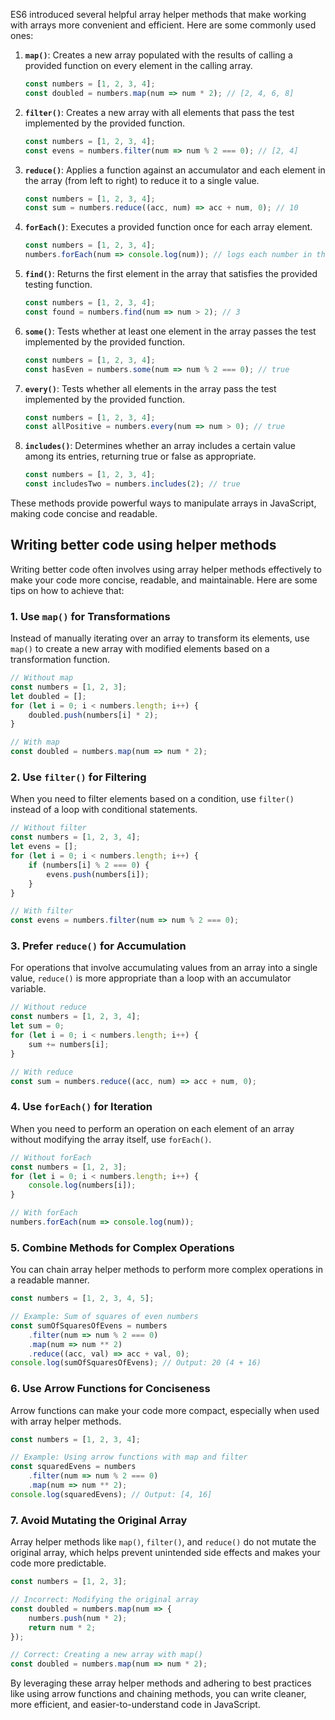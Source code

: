 ES6 introduced several helpful array helper methods that make working with arrays more convenient and efficient. Here are some commonly used ones:

1. **`map()`**: Creates a new array populated with the results of calling a provided function on every element in the calling array.

   ```javascript
   const numbers = [1, 2, 3, 4];
   const doubled = numbers.map(num => num * 2); // [2, 4, 6, 8]
   ```

2. **`filter()`**: Creates a new array with all elements that pass the test implemented by the provided function.

   ```javascript
   const numbers = [1, 2, 3, 4];
   const evens = numbers.filter(num => num % 2 === 0); // [2, 4]
   ```

3. **`reduce()`**: Applies a function against an accumulator and each element in the array (from left to right) to reduce it to a single value.

   ```javascript
   const numbers = [1, 2, 3, 4];
   const sum = numbers.reduce((acc, num) => acc + num, 0); // 10
   ```

4. **`forEach()`**: Executes a provided function once for each array element.

   ```javascript
   const numbers = [1, 2, 3, 4];
   numbers.forEach(num => console.log(num)); // logs each number in the array
   ```

5. **`find()`**: Returns the first element in the array that satisfies the provided testing function.

   ```javascript
   const numbers = [1, 2, 3, 4];
   const found = numbers.find(num => num > 2); // 3
   ```

6. **`some()`**: Tests whether at least one element in the array passes the test implemented by the provided function.

   ```javascript
   const numbers = [1, 2, 3, 4];
   const hasEven = numbers.some(num => num % 2 === 0); // true
   ```

7. **`every()`**: Tests whether all elements in the array pass the test implemented by the provided function.

   ```javascript
   const numbers = [1, 2, 3, 4];
   const allPositive = numbers.every(num => num > 0); // true
   ```

8. **`includes()`**: Determines whether an array includes a certain value among its entries, returning true or false as appropriate.

   ```javascript
   const numbers = [1, 2, 3, 4];
   const includesTwo = numbers.includes(2); // true
   ```

These methods provide powerful ways to manipulate arrays in JavaScript, making code concise and readable.

## Writing better code using helper methods

Writing better code often involves using array helper methods effectively to make your code more concise, readable, and maintainable. Here are some tips on how to achieve that:

### 1. Use `map()` for Transformations
Instead of manually iterating over an array to transform its elements, use `map()` to create a new array with modified elements based on a transformation function.

```javascript
// Without map
const numbers = [1, 2, 3];
let doubled = [];
for (let i = 0; i < numbers.length; i++) {
    doubled.push(numbers[i] * 2);
}

// With map
const doubled = numbers.map(num => num * 2);
```

### 2. Use `filter()` for Filtering
When you need to filter elements based on a condition, use `filter()` instead of a loop with conditional statements.

```javascript
// Without filter
const numbers = [1, 2, 3, 4];
let evens = [];
for (let i = 0; i < numbers.length; i++) {
    if (numbers[i] % 2 === 0) {
        evens.push(numbers[i]);
    }
}

// With filter
const evens = numbers.filter(num => num % 2 === 0);
```

### 3. Prefer `reduce()` for Accumulation
For operations that involve accumulating values from an array into a single value, `reduce()` is more appropriate than a loop with an accumulator variable.

```javascript
// Without reduce
const numbers = [1, 2, 3, 4];
let sum = 0;
for (let i = 0; i < numbers.length; i++) {
    sum += numbers[i];
}

// With reduce
const sum = numbers.reduce((acc, num) => acc + num, 0);
```

### 4. Use `forEach()` for Iteration
When you need to perform an operation on each element of an array without modifying the array itself, use `forEach()`.

```javascript
// Without forEach
const numbers = [1, 2, 3];
for (let i = 0; i < numbers.length; i++) {
    console.log(numbers[i]);
}

// With forEach
numbers.forEach(num => console.log(num));
```

### 5. Combine Methods for Complex Operations
You can chain array helper methods to perform more complex operations in a readable manner.

```javascript
const numbers = [1, 2, 3, 4, 5];

// Example: Sum of squares of even numbers
const sumOfSquaresOfEvens = numbers
    .filter(num => num % 2 === 0)
    .map(num => num ** 2)
    .reduce((acc, val) => acc + val, 0);
console.log(sumOfSquaresOfEvens); // Output: 20 (4 + 16)
```

### 6. Use Arrow Functions for Conciseness
Arrow functions can make your code more compact, especially when used with array helper methods.

```javascript
const numbers = [1, 2, 3, 4];

// Example: Using arrow functions with map and filter
const squaredEvens = numbers
    .filter(num => num % 2 === 0)
    .map(num => num ** 2);
console.log(squaredEvens); // Output: [4, 16]
```

### 7. Avoid Mutating the Original Array
Array helper methods like `map()`, `filter()`, and `reduce()` do not mutate the original array, which helps prevent unintended side effects and makes your code more predictable.

```javascript
const numbers = [1, 2, 3];

// Incorrect: Modifying the original array
const doubled = numbers.map(num => {
    numbers.push(num * 2);
    return num * 2;
});

// Correct: Creating a new array with map()
const doubled = numbers.map(num => num * 2);
```

By leveraging these array helper methods and adhering to best practices like using arrow functions and chaining methods, you can write cleaner, more efficient, and easier-to-understand code in JavaScript.

